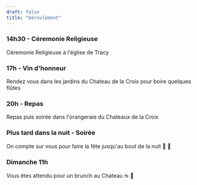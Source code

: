 ```yaml
---
draft: false
title: "Déroulement"
---
```


### 14h30 - Céremonie Religieuse

Céremonie Religieuse à l'église de Tracy

### 17h - Vin d'honneur

Rendez vous dans les jardins du Chateau de la Croix pour boire quelques flûtes

### 20h - Repas

Repas puis soirée dans l'orangeraie du Chateaux de la Croix

### Plus tard dans la nuit - Soirée 

On compte sur vous pour faire la fête jusqu'au bout de la nuit 💃 🕺

### Dimanche 11h

Vous êtes attendu pour un brunch au Chateau ☕ 🥐
